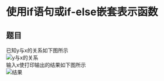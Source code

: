 # 使用if语句或if-else嵌套表示函数
## 题目
已知y与x的关系如下图所示<br />
![y与x的关系](https://lh233.oss-cn-zhangjiakou.aliyuncs.com/pic/github/g1-1.png)<br />
输入x使打印输出的结果如下图所示<br />
![结果](https://lh233.oss-cn-zhangjiakou.aliyuncs.com/pic/github/g1-2.png)
